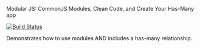 Modular JS: CommonJS Modules, Clean Code, and Create Your Has-Many app

[![Build Status](https://travis-ci.org/Chareesa/ModularJS-MyHasManyApp.svg?branch=nextBranch)](https://travis-ci.org/Chareesa/ModularJS-MyHasManyApp)

Demonstrates how to use modules AND includes a has-many relationship.
